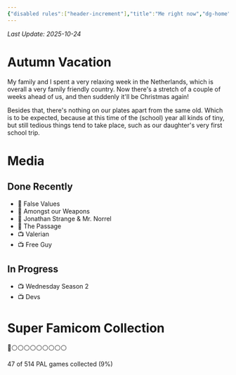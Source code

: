 ```yaml
---
{"disabled rules":["header-increment"],"title":"Me right now","dg-home":false,"dg-publish":true,"dg-pinned":false,"created-date":"2025-04-27T10:27:42","updated-date":"2025-10-24T17:06:22","dg-home-link":false,"hide-layout-footer-pageupdate":true,"aliases":["Me right now"],"linter-yaml-title-alias":"Me right now","dg-path":"now.md","permalink":"/now/","dgPassFrontmatter":true}
---
```

_Last Update: 2025-10-24_

# Autumn Vacation
My family and I spent a very relaxing week in the Netherlands, which is overall a very family friendly country. Now there's a stretch of a couple of weeks ahead of us, and then suddenly it'll be Christmas again!

Besides that, there's nothing on our plates apart from the same old. Which is to be expected, because at this time of the (school) year all kinds of tiny, but still tedious things tend to take place, such as our daughter's very first school trip.  

# Media
## Done Recently
- 📖 False Values
- 📖 Amongst our Weapons
- 📖 Jonathan Strange & Mr. Norrel
- 📖 The Passage
- 📺 Valerian
- 📺 Free Guy

## In Progress
- 📺 Wednesday Season 2
- 📺 Devs

# Super Famicom Collection
👾⚪️⚪️⚪️⚪️⚪️⚪️⚪️⚪️⚪️

47 of 514 PAL games collected (9%)  
